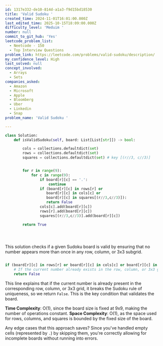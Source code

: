 ```yaml
---
id: 1317e332-de10-814d-a1a3-f9d15bd18530
title: 'Valid Sudoku '
created_time: 2024-11-01T16:01:00.000Z
last_edited_time: 2025-10-15T18:09:00.000Z
difficulty_level: 'Meduim '
number: null
commit_to_git_hub: 'Yes'
leetcode_problem_list:
  - Neetcode - 150
  - Top Interview Questions
problem_link: https://leetcode.com/problems/valid-sudoku/description/
my_confidence_level: High
last_solved: null
concept_involved:
  - Arrays
  - Sets
companies_asked:
  - Amazon
  - Microsoft
  - Apple
  - Bloomberg
  - Uber
  - Linkedin
  - Snap
problem_name: 'Valid Sudoku '

---
```


```python
class Solution:
    def isValidSudoku(self, board: List[List[str]]) -> bool:

        cols = collections.defaultdict(set)
        rows = collections.defaultdict(set)
        squares = collections.defaultdict(set) # key [(r//3, c//3)]


        for r in range(9):
            for c in range(9): 
                if board[r][c] == '.': 
                    continue 
                if (board[r][c] in rows[r] or 
                   board[r][c] in cols[c] or 
                   board[r][c] in squares[(r//3,c//3)]): 
                   return False 
                cols[c].add(board[r][c])
                rows[r].add(board[r][c])
                squares[(r//3,c//3)].add(board[r][c])

        return True 


        
```

This solution checks if a given Sudoku board is valid by ensuring that no number appears more than once in any row, column, or 3x3 subgrid.

```python

if (board[r][c] in rows[r] or board[r][c] in cols[c] or board[r][c] in squares[(r//3,c//3)]):
    # If the current number already exists in the row, column, or 3x3 grid, the Sudoku is invalid
    return False


```

This line explains that if the current number is already present in the corresponding row, column, or 3x3 grid, it breaks the Sudoku rule of uniqueness, so we return `False`. This is the key condition that validates the board.

**Time Complexity**: O(1), since the board size is fixed at 9x9, making the number of operations constant.
**Space Complexity**: O(1), as the space used for rows, columns, and squares is bounded by the fixed size of the board.

Any edge cases that this approach saves?
Since you've handled empty cells (represented by `.`) by skipping them, you're correctly allowing for incomplete boards without running into errors.
